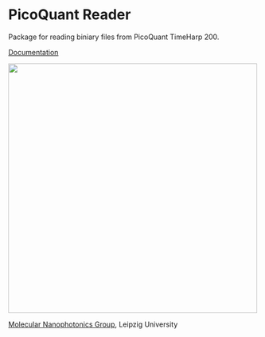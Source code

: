 # PicoQuant Reader
Package for reading biniary files from PicoQuant TimeHarp 200.

[Documentation](http://molecular-nanophotonics.github.io/pqreader)

<img src="https://github.com/Molecular-Nanophotonics/pqreader/blob/master/images/TimeHarp_200_02.png" width="500"/>

[Molecular Nanophotonics Group](http://www.uni-leipzig.de/~mona), Leipzig University
